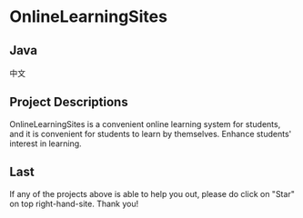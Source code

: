 # OnlineLearningSites


## Java
中文

## Project Descriptions
OnlineLearningSites is a convenient online learning system for students, and it is convenient for students to learn by themselves. Enhance students' interest in learning.

## Last
If any of the projects above is able to help you out, please do click on "Star" on top right-hand-site. Thank you!
